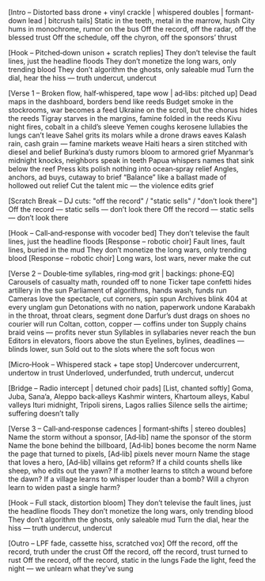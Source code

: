 [Intro – Distorted bass drone + vinyl crackle | whispered doubles | formant-down lead | bitcrush tails]
Static in the teeth, metal in the marrow, hush
City hums in monochrome, rumor on the bus
Off the record, off the radar, off the blessed trust
Off the schedule, off the chyron, off the sponsors’ thrust

[Hook – Pitched‑down unison + scratch replies]
They don’t televise the fault lines, just the headline floods
They don’t monetize the long wars, only trending blood
They don’t algorithm the ghosts, only saleable mud
Turn the dial, hear the hiss — truth undercut, undercut

[Verse 1 – Broken flow, half‑whispered, tape wow | ad‑libs: pitched up]
Dead maps in the dashboard, borders bend like reeds
Budget smoke in the stockrooms, war becomes a feed
Ukraine on the scroll, but the chorus hides the reeds
Tigray starves in the margins, famine folded in the reeds
Kivu night fires, cobalt in a child’s sleeve
Yemen coughs kerosene lullabies the lungs can’t leave
Sahel grits its molars while a drone draws eaves
Kalash rain, cash grain — famine markets weave
Haiti hears a siren stitched with diesel and belief
Burkina’s dusty rumors bloom to armored grief
Myanmar’s midnight knocks, neighbors speak in teeth
Papua whispers names that sink below the reef
Press kits polish nothing into ocean‑spray relief
Angles, anchors, ad buys, cutaway to brief
“Balance” like a ballast made of hollowed out relief
Cut the talent mic — the violence edits grief

[Scratch Break – DJ cuts: "off the record" / "static sells" / "don’t look there"]
Off the record — static sells — don’t look there
Off the record — static sells — don’t look there

[Hook – Call‑and‑response with vocoder bed]
They don’t televise the fault lines, just the headline floods
[Response – robotic choir] Fault lines, fault lines, buried in the mud
They don’t monetize the long wars, only trending blood
[Response – robotic choir] Long wars, lost wars, never make the cut

[Verse 2 – Double‑time syllables, ring‑mod grit | backings: phone‑EQ]
Carousels of casualty math, rounded off to none
Ticker tape confetti hides artillery in the sun
Parliament of algorithms, hands wash, funds run
Cameras love the spectacle, cut corners, spin spun
Archives blink 404 at every unglam gun
Detonations with no nation, paperwork undone
Karabakh in the throat, throat clears, segment done
Darfur’s dust drags on shoes no courier will run
Coltan, cotton, copper — coffins under ton
Supply chains braid veins — profits never stun
Syllables in syllabaries never reach the bun
Editors in elevators, floors above the stun
Eyelines, bylines, deadlines — blinds lower, sun
Sold out to the slots where the soft focus won

[Micro‑Hook – Whispered stack + tape stop]
Undercover undercurrent, undertow in trust
Underloved, underfunded, truth undercut, undercut

[Bridge – Radio intercept | detuned choir pads]
[List, chanted softly]
Goma, Juba, Sana’a, Aleppo back‑alleys
Kashmir winters, Khartoum alleys, Kabul valleys
Ituri midnight, Tripoli sirens, Lagos rallies
Silence sells the airtime; suffering doesn’t tally

[Verse 3 – Call‑and‑response cadences | formant‑shifts | stereo doubles]
Name the storm without a sponsor, [Ad‑lib] name the sponsor of the storm
Name the bone behind the billboard, [Ad‑lib] bones become the norm
Name the page that turned to pixels, [Ad‑lib] pixels never mourn
Name the stage that loves a hero, [Ad‑lib] villains get reform?
If a child counts shells like sheep, who edits out the yawn?
If a mother learns to stitch a wound before the dawn?
If a village learns to whisper louder than a bomb?
Will a chyron learn to widen past a single harm?

[Hook – Full stack, distortion bloom]
They don’t televise the fault lines, just the headline floods
They don’t monetize the long wars, only trending blood
They don’t algorithm the ghosts, only saleable mud
Turn the dial, hear the hiss — truth undercut, undercut

[Outro – LPF fade, cassette hiss, scratched vox]
Off the record, off the record, truth under the crust
Off the record, off the record, trust turned to rust
Off the record, off the record, static in the lungs
Fade the light, feed the night — we unlearn what they’ve sung
